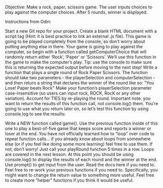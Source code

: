 Objective: Make a rock, paper, scissors game.  The user inputs choices to play against
the computer choices. After 5 rounds, winner is displayed.

Instructions from Odin:

Start a new Git repo for your project.
Create a blank HTML document with a script tag (Hint: it is best practice to link an external .js file). 
This game is going to be played completely from the console, so don’t worry about putting anything else in there.
Your game is going to play against the computer, so begin with a function called getComputerChoice that will randomly
return either ‘Rock’, ‘Paper’ or ‘Scissors’. We’ll use this function in the game to make the computer’s play. 
Tip: use the console to make sure this is returning the expected output before moving to the next step!
Write a function that plays a single round of Rock Paper Scissors. The function should take two parameters - the 
playerSelection and computerSelection - and then return a string that declares the winner of the round like so: 
"You Lose! Paper beats Rock"
Make your function’s playerSelection parameter case-insensitive (so users can input rock, ROCK, RocK or any other 
variation).
Account for TIES by re-playing the round.
Important note: you want to return the results of this function call, not console.log() them. 
You’re going to use what you return later on, so let’s test this function by using console.log to see the results:


Write a NEW function called game(). Use the previous function inside of this one to play a best-of-five game that 
keeps score and reports a winner or loser at the end.
You have not officially learned how to “loop” over code to repeat function calls… if you already know about loops 
from somewhere else (or if you feel like doing some more learning) feel free to use them. If not, don’t worry! 
Just call your playRound function 5 times in a row. Loops are covered in the next lesson.
At this point you should be using console.log() to display the results of each round and the winner at the end.
Use prompt() to get input from the user. Read the docs here if you need to.
Feel free to re-work your previous functions if you need to. Specifically, you might want to change the return value 
to something more useful.
Feel free to create more “helper” functions if you think it would be useful.
